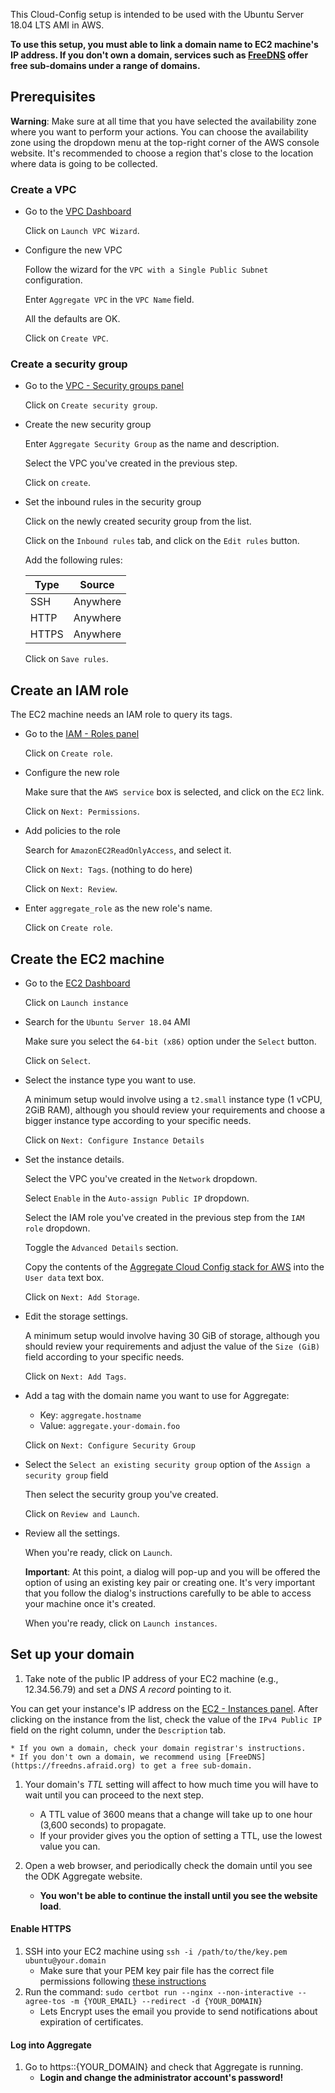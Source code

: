 This Cloud-Config setup is intended to be used with the Ubuntu Server 18.04 LTS AMI in AWS. 

**To use this setup, you must able to link a domain name to EC2 machine's IP address. If you don't own a domain, services such as [FreeDNS](https://freedns.afraid.org) offer free sub-domains under a range of domains.**

## Prerequisites

**Warning**: Make sure at all time that you have selected the availability zone where you want to perform your actions. You can choose the availability zone using the dropdown menu at the top-right corner of the AWS console website. It's recommended to choose a region that's close to the location where data is going to be collected.

### Create a VPC

- Go to the [VPC Dashboard](https://console.aws.amazon.com/vpc/home#dashboard)
  
  Click on `Launch VPC Wizard`.

- Configure the new VPC

  Follow the wizard for the `VPC with a Single Public Subnet` configuration.
  
  Enter `Aggregate VPC` in the `VPC Name` field.
  
  All the defaults are OK. 
  
  Click on `Create VPC`.
  
### Create a security group

- Go to the [VPC - Security groups panel](https://console.aws.amazon.com/vpc/home#SecurityGroups:sort=groupId)

  Click on `Create security group`.

- Create the new security group

  Enter `Aggregate Security Group` as the name and description.
  
  Select the VPC you've created in the previous step.
  
  Click on `create`.
- Set the inbound rules in the security group

  Click on the newly created security group from the list.

  Click on the `Inbound rules` tab, and click on the `Edit rules` button.

  Add the following rules:
  
  | Type | Source |
  | --- | --- |
  | SSH | Anywhere |
  | HTTP | Anywhere |
  | HTTPS | Anywhere |
  
  Click on `Save rules`.

## Create an IAM role

The EC2 machine needs an IAM role to query its tags.

- Go to the [IAM - Roles panel](https://console.aws.amazon.com/iam/home#/roles)

  Click on `Create role`.
- Configure the new role

  Make sure that the `AWS service` box is selected, and click on the `EC2` link.
  
  Click on `Next: Permissions`.
- Add policies to the role

  Search for `AmazonEC2ReadOnlyAccess`, and select it.
  
  Click on `Next: Tags`. (nothing to do here)
  
  Click on `Next: Review`.
- Enter `aggregate_role` as the new role's name.

  Click on `Create role`.

## Create the EC2 machine

- Go to the [EC2 Dashboard](https://console.aws.amazon.com/ec2/v2/home#Home:)
  
  Click on `Launch instance`
- Search for the `Ubuntu Server 18.04` AMI
  
  Make sure you select the `64-bit (x86)` option under the `Select` button.
  
  Click on `Select`.
- Select the instance type you want to use.

  A minimum setup would involve using a `t2.small` instance type (1 vCPU, 2GiB RAM), although you should review your requirements and choose a bigger instance type according to your specific needs.

  Click on `Next: Configure Instance Details`

- Set the instance details.

  Select the VPC you've created in the `Network` dropdown.
  
  Select `Enable` in the `Auto-assign Public IP` dropdown.
  
  Select the IAM role you've created in the previous step from the `IAM role` dropdown.
  
  Toggle the `Advanced Details` section.
  
  Copy the contents of the [Aggregate Cloud Config stack for AWS](https://raw.githubusercontent.com/opendatakit/aggregate/master/cloud-config/aws/cloud-config.yml) into the `User data` text box.

  Click on `Next: Add Storage`.
- Edit the storage settings. 

  A minimum setup would involve having 30 GiB of storage, although you should review your requirements and adjust the value of the `Size (GiB)` field according to your specific needs.
 
  Click on `Next: Add Tags`.
- Add a tag with the domain name you want to use for Aggregate:
  
  - Key: `aggregate.hostname`
  - Value: `aggregate.your-domain.foo`  

  Click on `Next: Configure Security Group`

- Select the `Select an existing security group` option of the `Assign a security group` field

  Then select the security group you've created.
  
  Click on `Review and Launch`.
- Review all the settings.

  When you're ready, click on `Launch`.

  **Important**: At this point, a dialog will pop-up and you will be offered the option of using an existing key pair or creating one. It's very important that you follow the dialog's instructions carefully to be able to access your machine once it's created.

  When you're ready, click on `Launch instances`.

## Set up your domain

1. Take note of the public IP address of your EC2 machine (e.g., 12.34.56.79) and set a *DNS A record* pointing to it.

  You can get your instance's IP address on the [EC2 - Instances panel](https://console.aws.amazon.com/ec2/v2/home#Instances:). After clicking on the instance from the list, check the value of the `IPv4 Public IP` field on the right column, under the `Description` tab.
  
	* If you own a domain, check your domain registrar's instructions.
	* If you don't own a domain, we recommend using [FreeDNS](https://freedns.afraid.org) to get a free sub-domain.

1. Your domain's *TTL* setting will affect to how much time you will have to wait until you can proceed to the next step.
	* A TTL value of 3600 means that a change will take up to one hour (3,600 seconds) to propagate.
	* If your provider gives you the option of setting a TTL, use the lowest value you can.

1. Open a web browser, and periodically check the domain until you see the ODK Aggregate website.
	* **You won't be able to continue the install until you see the website load**.

#### Enable HTTPS

1. SSH into your EC2 machine using `ssh -i /path/to/the/key.pem ubuntu@your.domain`
	* Make sure that your PEM key pair file has the correct file permissions following [these instructions](https://docs.aws.amazon.com/es_es/AWSEC2/latest/UserGuide/TroubleshootingInstancesConnecting.html#troubleshoot-unprotected-key)
1. Run the command: `sudo certbot run --nginx --non-interactive --agree-tos -m {YOUR_EMAIL} --redirect -d {YOUR_DOMAIN}`
	* Lets Encrypt uses the email you provide to send notifications about expiration of certificates.
  
#### Log into Aggregate

1. Go to https::{YOUR_DOMAIN} and check that Aggregate is running.
	* **Login and change the administrator account's password!**
